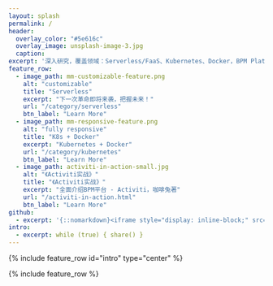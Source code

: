 ```yaml
---
layout: splash
permalink: /
header:
  overlay_color: "#5e616c"
  overlay_image: unsplash-image-3.jpg
  caption:
excerpt: '深入研究，覆盖领域：Serverless/FaaS、Kubernetes、Docker，BPM Platform Activiti.<br /> <small><a href="https://github.com/henryyan/activiti-in-action-codes">《Activiti实战》配套源码</a></small><br /><br /> {::nomarkdown}<iframe style="display: inline-block;" src="https://ghbtns.com/github-btn.html?user=henryyan&repo=activiti-in-action-codes&type=star&count=true&size=large" frameborder="0" scrolling="0" width="160px" height="30px"></iframe> <iframe style="display: inline-block;" src="https://ghbtns.com/github-btn.html?user=henryyan&repo=activiti-in-action-codes&type=fork&count=true&size=large" frameborder="0" scrolling="0" width="158px" height="30px"></iframe>{:/nomarkdown}'
feature_row:
  - image_path: mm-customizable-feature.png
    alt: "customizable"
    title: "Serverless"
    excerpt: "下一次革命即将来袭，把握未来！"
    url: "/category/serverless"
    btn_label: "Learn More"
  - image_path: mm-responsive-feature.png
    alt: "fully responsive"
    title: "K8s + Docker"
    excerpt: "Kubernetes + Docker"
    url: "/category/kubernetes"
    btn_label: "Learn More"
  - image_path: activiti-in-action-small.jpg
    alt: "《Activiti实战》"
    title: "《Activiti实战》"
    excerpt: "全面介绍BPM平台 - Activiti，咖啡兔著"
    url: "/activiti-in-action.html"
    btn_label: "Learn More"
github:
  - excerpt: '{::nomarkdown}<iframe style="display: inline-block;" src="https://ghbtns.com/github-btn.html?user=mmistakes&repo=activiti-in-action-codes&type=star&count=true&size=large" frameborder="0" scrolling="0" width="160px" height="30px"></iframe> <iframe style="display: inline-block;" src="https://ghbtns.com/github-btn.html?user=mmistakes&repo=minimal-mistakes&type=fork&count=true&size=large" frameborder="0" scrolling="0" width="158px" height="30px"></iframe>{:/nomarkdown}'
intro:
  - excerpt: while (true) { share() }
---
```


{% include feature_row id="intro" type="center" %}

{% include feature_row %}
